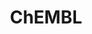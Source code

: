 ---
layout: default
bigquery: https://console.cloud.google.com/bigquery?p=patents-public-data&d=ebi_chembl&page=dataset
citation: '"The ChEMBL database in 2017." Anna Gaulton, Anne Hersey, Michał Nowotka,
  A Patrícia Bento, Jon Chambers, David Mendez, Prudence Mutowo, Francis Atkinson,
  Louisa J Bellis, Elena Cibrián-Uhalte, Mark Davies, Nathan Dedman, Anneli Karlsson,
  María Paula Magariños, John P Overington, George Papadatos, Ines Smit, Andrew R
  Leach Nucleic acids Research (2017) 45 (Database Issue), D945-D954'
contributors: European Bioinformatics Institute
cost: None
description: ChEMBL Data is a manually curated database of small molecules used in
  drug discovery, including information about existing patented drugs.
documentation: 'schema: https://www.ebi.ac.uk/chembl/db_schema


  '
last_edit: 04/09/2022, 06:02:34
location: https://console.cloud.google.com/marketplace/product/google_patents_public_datasets/chembl
maintained_by: EMBL-EBI, an outstation of European Molecular Biology Laboratory
related_publications: '

  ChEMBL: towards direct deposition of bioassay data.


  Mendez D, Gaulton A, Bento AP, Chambers J, De Veij M, Félix E, Magariños MP, Mosquera
  JF, Mutowo P, Nowotka M, Gordillo-Marañón M, Hunter F, Junco L, Mugumbate G, Rodriguez-Lopez
  M, Atkinson F, Bosc N, Radoux CJ, Segura-Cabrera A, Hersey A, Leach AR.


  — Nucleic Acids Res. 2019; 47(D1):D930-D940. doi: 10.1093/nar/gky1075

  '
schema_fields:
- orig_description
- formulation_id
- warnref_id
- parent_molregno
- selectivity_comment
- major_class
- target_type
- ddd_admr
- updated_by
- level3_description
- pathway_id
- assay_category
- ro3_pass
- curated_by
- sitecomp_id
- acd_most_apka
- ref_id
- ddd_units
- cl_lincs_id
- parent_go_id
- prediction_method
- active_ingredient
- assay_cell_type
- enzyme_tid
- level3
- irac_code
- text_value
- molfile
- domain_name
- heavy_atoms
- molsyn_id
- irac_class_id
- dosage_form
- entity_id
- level4_description
- mechanism_of_action
- product_id
- hba_lipinski
- pubmed_id
- tax_id
- site_residues
- hrac_class_id
- synonyms
- cell_name
- relation
- oc_id
- component_id
- normal_range_max
- mechanism_comment
- approval_date
- relationship_type
- mol_hrac_id
- hbd
- max_phase
- site_id
- submission_date
- max_phase_for_ind
- tbl
- assay_test_type
- record_id
- last_page
- withdrawn_flag
- definition
- aromatic_rings
- relationship
- clo_id
- enzyme_name
- drug_record_id
- therapeutic_flag
- acd_logd
- helm_notation
- status
- src_short_name
- db_source
- num_alerts
- mc_tax_id
- assay_organism
- assay_strain
- innovator_company
- patent_expire_date
- country
- efo_id
- accession
- rgid
- research_stem
- standard_inchi
- version
- direct_interaction
- metabolite_record_id
- domain_description
- lle
- compound_name
- disease_efficacy
- targrel_id
- title
- sei
- alert_name
- canonical_smiles
- l7
- substrate_record_id
- res_stem_id
- cell_source_organism
- hba
- upper_value
- type
- cell_source_tax_id
- relationship_desc
- end_position
- assay_tax_id
- assay_tissue
- usan_stem
- entity_type
- withdrawn_country
- num_ro5_violations
- psa
- assay_class_id
- le
- cx_logd
- src_assay_id
- withdrawn_reason
- frac_class_id
- route
- job_id
- syn_type
- ingredient
- protclasssyn_id
- indication_class
- protein_class_desc
- alogp
- trade_name
- pchembl_value
- patent_use_code
- target_mapping
- assay_subcellular_fraction
- curation_comment
- bao_id
- first_in_class
- previous_company
- warning_id
- frac_code
- hrac_code
- domain_id
- ref_type
- source
- assay_type
- parent_type
- who_name
- acd_most_bpka
- molecule_type
- standard_upper_value
- result_flag
- doc_id
- path
- authors
- metref_id
- downgraded
- compd_id
- l1
- comp_class_id
- mol_atc_id
- confidence_score
- description
- co_stem_id
- actsm_id
- cell_ontology_id
- variant_id
- caloha_id
- met_comment
- volume
- aidx
- abstract
- source_domain_id
- bei
- activity_count
- standard_units
- warning_class
- alert_id
- hbd_lipinski
- patent_no
- l6
- mutation
- nda_type
- mesh_heading
- molregno
- compsyn_id
- structure_type
- target_desc
- l8
- level2_description
- units
- year
- homologue
- assay_param_id
- stem
- standard_relation
- pathway_key
- targcomp_id
- std_act_id
- aspect
- molecular_species
- data_validity_comment
- level2
- rtb
- species_group_flag
- bto_id
- protein_class_id
- creation_date
- annotation
- first_approval
- mc_target_name
- comments
- qudt_units
- bao_endpoint
- inorganic_flag
- class_level
- ref_url
- parent_id
- src_description
- mc_target_accession
- cidx
- subgroup
- ass_cls_map_id
- issue
- publication_number
- warning_year
- standard_value
- usan_stem_definition
- standard_flag
- cell_id
- ddd_comment
- published_units
- prodrug
- chebi_par_id
- site_name
- drug_substance_flag
- level5
- related_tid
- warning_type
- l2
- stem_class
- potential_duplicate
- mc_target_type
- component_synonym
- biocomp_id
- topical
- tid
- l4
- qed_weighted
- level4
- assay_id
- cx_most_bpka
- num_lipinski_ro5_violations
- oral
- polymer_flag
- warning_description
- warning_country
- short_name
- l3
- tid_fixed
- uo_units
- predbind_id
- set_name
- pref_name
- cellosaurus_id
- isoform
- standard_text_value
- mol_irac_id
- standard_inchi_key
- drug_product_flag
- mec_id
- availability_type
- black_box_warning
- withdrawn_year
- mw_monoisotopic
- idx
- assay_desc
- cell_description
- active_molregno
- standard_type
- last_active
- patent_id
- molecular_mechanism
- chembl_id
- comp_go_id
- activity_comment
- dosed_ingredient
- mw_freebase
- doi
- ap_id
- log_id
- chirality
- natural_product
- published_relation
- label
- met_conversion
- toid
- atc_code
- ridx
- published_value
- bao_format
- mesh_id
- withdrawn_class
- activity_id
- mecref_id
- indref_id
- drugind_id
- uberon_id
- parameter_type
- journal
- parameter_value
- cell_source_tissue
- parenteral
- tissue_id
- level1_description
- doc_type
- usan_year
- src_id
- name
- mol_frac_id
- normal_range_min
- action_type
- usan_stem_id
- strength
- as_id
- delist_flag
- cx_most_apka
- ad_type
- updated_on
- company
- smarts
- cx_logp
- full_molformula
- assay_source
- mc_organism
- src_compound_id
- met_id
- organism
- who_extra
- ddd_id
- class_type
- db_version
- first_page
- prod_pat_id
- binding_site_comment
- alert_set_id
- sequence_md5sum
- published_type
- sequence
- component_type
- ddd_value
- full_mwt
- usan_substem
- level1
- start_position
- stat
- smid
- priority
- acd_logp
- protein_class_synonym
- go_id
- domain_type
- efo_term
- confidence
- l5
- compound_key
- value
- applicant_full_name
- cpd_str_alert_id
shortname: chembl
tags:
- biotechnology
- health
- chemical
- bioinformatics
- medical
terms_of_use: CC BY-SA 3.0
title: ChEMBL
uuid: e232a192-965c-4ec9-904c-155b6dfe56c5
---